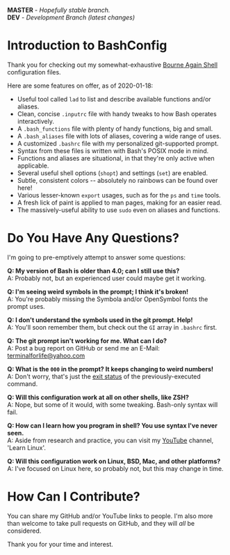**MASTER** - _Hopefully stable branch._\
**DEV** - _Development Branch (latest changes)_

# Introduction to BashConfig

Thank you for checking out my somewhat-exhaustive [Bourne Again Shell](https://en.wikipedia.org/wiki/Bash_%28Unix_shell%29) configuration files.

Here are some features on offer, as of 2020-01-18:

  * Useful tool called `lad` to list and describe available functions and/or aliases.
  * Clean, concise `.inputrc` file with handy tweaks to how Bash operates interactively.
  * A `.bash_functions` file with plenty of handy functions, big and small.
  * A `.bash_aliases` file with lots of aliases, covering a wide range of uses.
  * A customized `.bashrc` file with my personalized git-supported prompt.
  * Syntax from these files is written with Bash's POSIX mode in mind.
  * Functions and aliases are situational, in that they're only active when applicable.
  * Several useful shell options (`shopt`) and settings (`set`) are enabled.
  * Subtle, consistent colors -- absolutely no rainbows can be found over here!
  * Various lesser-known `export` usages, such as for the `ps` and `time` tools.
  * A fresh lick of paint is applied to man pages, making for an easier read.
  * The massively-useful ability to use `sudo` even on aliases and functions.

# Do You Have Any Questions?

I'm going to pre-emptively attempt to answer some questions:

  **Q: My version of Bash is older than 4.0; can I still use this?**\
    A: Probably not, but an experienced user could maybe get it working.

  **Q: I'm seeing weird symbols in the prompt; I think it's broken!**\
    A: You're probably missing the Symbola and/or OpenSymbol fonts the prompt uses.

  **Q: I don't understand the symbols used in the git prompt. Help!**\
    A: You'll soon remember them, but check out the `GI` array in `.bashrc` first.

  **Q: The git prompt isn't working for me. What can I do?**\
    A: Post a bug report on GitHub or send me an E-Mail: terminalforlife@yahoo.com

  **Q: What is the `000` in the prompt? It keeps changing to weird numbers!**\
    A: Don't worry, that's just the [exit status](https://bash.cyberciti.biz/guide/The_exit_status_of_a_command) of the previously-executed command.

  **Q: Will this configuration work at all on other shells, like ZSH?**\
    A: Nope, but some of it would, with some tweaking. Bash-only syntax will fail.

  **Q: How can I learn how you program in shell? You use syntax I've never seen.**\
    A: Aside from research and practice, you can visit my [YouTube](https://www.youtube.com/channel/UCfp-lNJy4QkIGnaEE6NtDSg) channel, 'Learn Linux'.

  **Q: Will this configuration work on Linux, BSD, Mac, and other platforms?**\
    A: I've focused on Linux here, so probably not, but this may change in time.

# How Can I Contribute?

You can share my GitHub and/or YouTube links to people. I'm also more than welcome to take pull requests on GitHub, and they will _all_ be considered.

Thank you for your time and interest.
